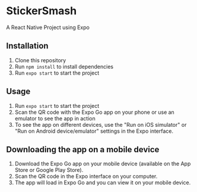 # StickerSmash
A React Native Project using Expo

## Installation

1. Clone this repository
2. Run `npm install` to install dependencies
3. Run `expo start` to start the project

## Usage

1. Run `expo start` to start the project
2. Scan the QR code with the Expo Go app on your phone or use an emulator to see the app in action
3. To see the app on different devices, use the "Run on iOS simulator" or "Run on Android device/emulator" settings in the Expo interface.

## Downloading the app on a mobile device

1. Download the Expo Go app on your mobile device (available on the App Store or Google Play Store).
2. Scan the QR code in the Expo interface on your computer.
3. The app will load in Expo Go and you can view it on your mobile device.
